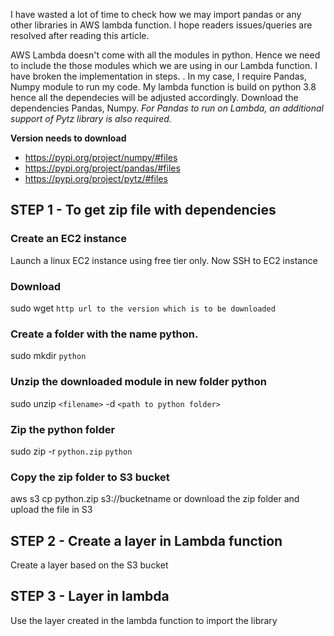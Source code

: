 I have wasted a lot of time to check how we may import pandas or any other libraries in AWS lambda function. 
I hope readers issues/queries are resolved after reading this article.

AWS Lambda doesn't come with all the modules in python. Hence we need to include the those modules which we are using in our Lambda function. 
I have broken the implementation in steps.
      . 
In my case, I require Pandas, Numpy module to run my code. My lambda function is build on python 3.8 hence all the dependecies will be adjusted accordingly. Download the dependencies Pandas, Numpy. _For Pandas to run on Lambda, an additional support of Pytz library is also required._

**Version needs to download**
* https://pypi.org/project/numpy/#files
* https://pypi.org/project/pandas/#files
* https://pypi.org/project/pytz/#files

## STEP 1 - To get zip file with dependencies 

### Create an EC2 instance 
Launch a linux EC2 instance using free tier only. Now SSH to EC2 instance

### Download
sudo wget `http url to the version which is to be downloaded`

### Create a folder with the name python.
sudo mkdir `python`

### Unzip the downloaded module in new folder python
sudo unzip `<filename>` -d `<path to python folder>`

### Zip the python folder
sudo zip -r `python.zip` `python`

### Copy the zip folder to S3 bucket
aws s3 cp python.zip s3://bucketname
or download the zip folder and upload the file in S3

## STEP 2 - Create a layer in Lambda function
Create a layer based on the S3 bucket

## STEP 3 - Layer in lambda
Use the layer created in the lambda function to import the library
